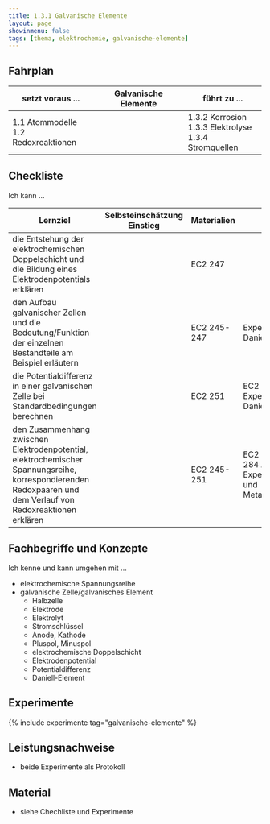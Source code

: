 ```yaml
---
title: 1.3.1 Galvanische Elemente
layout: page
showinmenu: false
tags: [thema, elektrochemie, galvanische-elemente]
---
```


## Fahrplan

| setzt voraus ... | Galvanische Elemente | führt zu ... |
| ---              | ---       | ---          |
| 1.1 Atommodelle<br />1.2 Redoxreaktionen |  |  1.3.2 Korrosion<br />1.3.3 Elektrolyse<br />1.3.4 Stromquellen |

## Checkliste

Ich kann ...

| Lernziel | Selbsteinschätzung <br />Einstieg | Materialien | Übungen | Selbsteinschätzung <br />Ausstieg |
| ---   | ---      | ---         | ---     | ---      |
| die Entstehung der elektrochemischen Doppelschicht und die Bildung eines Elektrodenpotentials erklären | | EC2 247 | | |
| den Aufbau galvanischer Zellen und die Bedeutung/Funktion der einzelnen Bestandteile am Beispiel erläutern | | EC2 245-247 | Experiment Daniell-Element | |
| die Potentialdifferenz in einer galvanischen Zelle bei Standardbedingungen berechnen | | EC2 251 | EC2 251 A3, Experiment Daniell-Element | |
| den Zusammenhang zwischen Elektrodenpotential, elektrochemischer Spannungsreihe, korrespondierenden Redoxpaaren und dem Verlauf von Redoxreaktionen erklären | | EC2 245-251 | EC2 251 A2, EC2 284 A4+A5, Experiment Metalle und Metallsalzlösungen | |

## Fachbegriffe und Konzepte

Ich kenne und kann umgehen mit ...

- elektrochemische Spannungsreihe
- galvanische Zelle/galvanisches Element
	- Halbzelle
	- Elektrode
	- Elektrolyt
	- Stromschlüssel
	- Anode, Kathode
	- Pluspol, Minuspol
	- elektrochemische Doppelschicht
	- Elektrodenpotential
	- Potentialdifferenz
	- Daniell-Element

## Experimente

{% include experimente tag="galvanische-elemente" %}

## Leistungsnachweise

- beide Experimente als Protokoll

## Material

- siehe Chechliste und Experimente


    
